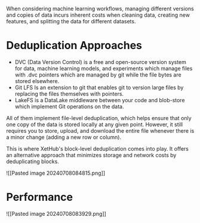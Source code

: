 When considering machine learning workflows, managing different versions and copies of data incurs inherent costs when cleaning data, creating new features, and splitting the data for different datasets.
# Deduplication Approaches
- DVC (Data Version Control) is a free and open-source version system for data, machine learning models, and experiments which manage files with .dvc pointers which are managed by git while the file bytes are stored elsewhere.
- Git LFS Is an extension to git that enables git to version large files by replacing the files themselves with pointers.
- LakeFS is a DataLake middleware between your code and blob-store which implement Git operations on the data.

All of them implement file-level deduplication, which helps ensure that only one copy of the data is stored locally at any given point. However, it still requires you to store, upload, and download the entire file whenever there is a minor change (adding a new row or column).

This is where XetHub's block-level deduplication comes into play. It offers an alternative approach that minimizes storage and network costs by deduplicating blocks.

![[Pasted image 20240708084815.png]]

# Performance


![[Pasted image 20240708083929.png]]